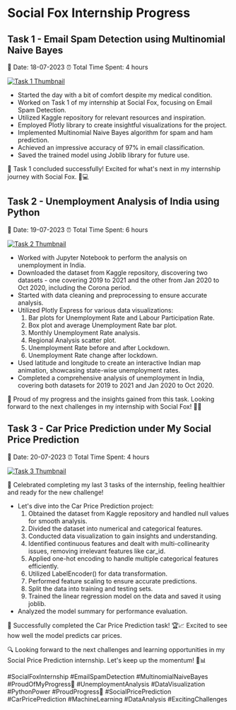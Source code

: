 # Social Fox Internship Progress

## Task 1 - Email Spam Detection using Multinomial Naive Bayes

📅 Date: 18-07-2023
⏰ Total Time Spent: 4 hours

[![Task 1 Thumbnail](link_to_youtube_thumbnail_image_1)](link_to_youtube_video_1)

- Started the day with a bit of comfort despite my medical condition.
- Worked on Task 1 of my internship at Social Fox, focusing on Email Spam Detection.
- Utilized Kaggle repository for relevant resources and inspiration.
- Employed Plotly library to create insightful visualizations for the project.
- Implemented Multinomial Naive Bayes algorithm for spam and ham prediction.
- Achieved an impressive accuracy of 97% in email classification.
- Saved the trained model using Joblib library for future use.

🎉 Task 1 concluded successfully! Excited for what's next in my internship journey with Social Fox. 🚀💻

## Task 2 - Unemployment Analysis of India using Python

📅 Date: 19-07-2023
⏰ Total Time Spent: 6 hours

[![Task 2 Thumbnail](link_to_youtube_thumbnail_image_2)](link_to_youtube_video_2)

- Worked with Jupyter Notebook to perform the analysis on unemployment in India.
- Downloaded the dataset from Kaggle repository, discovering two datasets - one covering 2019 to 2021 and the other from Jan 2020 to Oct 2020, including the Corona period.
- Started with data cleaning and preprocessing to ensure accurate analysis.
- Utilized Plotly Express for various data visualizations:
  1. Bar plots for Unemployment Rate and Labour Participation Rate.
  2. Box plot and average Unemployment Rate bar plot.
  3. Monthly Unemployment Rate analysis.
  4. Regional Analysis scatter plot.
  5. Unemployment Rate before and after Lockdown.
  6. Unemployment Rate change after lockdown.
- Used latitude and longitude to create an interactive Indian map animation, showcasing state-wise unemployment rates.
- Completed a comprehensive analysis of unemployment in India, covering both datasets for 2019 to 2021 and Jan 2020 to Oct 2020.

🎉 Proud of my progress and the insights gained from this task. Looking forward to the next challenges in my internship with Social Fox! 💪💼

## Task 3 - Car Price Prediction under My Social Price Prediction

📅 Date: 20-07-2023
⏰ Total Time Spent: 4 hours

[![Task 3 Thumbnail](link_to_youtube_thumbnail_image_3)](link_to_youtube_video_3)

🎉 Celebrated completing my last 3 tasks of the internship, feeling healthier and ready for the new challenge!

- Let's dive into the Car Price Prediction project:
  1. Obtained the dataset from Kaggle repository and handled null values for smooth analysis.
  2. Divided the dataset into numerical and categorical features.
  3. Conducted data visualization to gain insights and understanding.
  4. Identified continuous features and dealt with multi-collinearity issues, removing irrelevant features like car_id.
  5. Applied one-hot encoding to handle multiple categorical features efficiently.
  6. Utilized LabelEncoder() for data transformation.
  7. Performed feature scaling to ensure accurate predictions.
  8. Split the data into training and testing sets.
  9. Trained the linear regression model on the data and saved it using joblib.
- Analyzed the model summary for performance evaluation.

🏁 Successfully completed the Car Price Prediction task! 🏆📈 Excited to see how well the model predicts car prices.

🔍 Looking forward to the next challenges and learning opportunities in my Social Price Prediction internship. Let's keep up the momentum! 💪📊

#SocialFoxInternship #EmailSpamDetection #MultinomialNaiveBayes #ProudOfMyProgress🦊 #UnemploymentAnalysis #DataVisualization #PythonPower #ProudProgress🚗 #SocialPricePrediction #CarPricePrediction #MachineLearning #DataAnalysis #ExcitingChallenges
